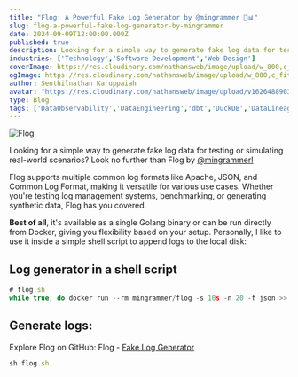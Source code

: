 ```yaml
---
title: "Flog: A Powerful Fake Log Generator by @mingrammer 🚀📊"
slug: flog-a-powerful-fake-log-generator-by-mingrammer
date: 2024-09-09T12:00:00.000Z
published: true
description: Looking for a simple way to generate fake log data for testing or simulating real-world scenarios?. Look no further than Flog by @mingrammer
industries: ['Technology','Software Development','Web Design']
coverImage: https://res.cloudinary.com/nathansweb/image/upload/w_800,c_fit,l_text:Arial_60_bold:Flog:%20A%20Powerful%20Fake%20Log%20Generator%20by%20@mingrammer,g_north_east,x_30,y_40/v1711924071/senthilsweb-scl-card-template_cyxogj.webp
ogImage: https://res.cloudinary.com/nathansweb/image/upload/w_800,c_fit,l_text:Arial_60_bold:Flog:%20A%20Powerful%20Fake%20Log%20Generator%20by%20@mingrammer,g_north_east,x_30,y_40/v1711924071/senthilsweb-scl-card-template_cyxogj.webp
author: Senthilnathan Karuppaiah
avatar: "https://res.cloudinary.com/nathansweb/image/upload/v1626488903/profile/Senthil-profile-picture-01_al07i5.jpg"
type: Blog
tags: ['DataObservability','DataEngineering','dbt','DuckDB','DataLineage','Analytics','DataLake','BusinessMetadataManagement','Vue.js','Nuxt.js','Open Source','Web Development','Low Code Platform']
---
```

![Flog](/i/blog/Flog_A_Powerful_Fake_Log_Generator_banner.png)


Looking for a simple way to generate fake log data for testing or simulating real-world scenarios? Look no further than Flog by <a href="https://github.com/mingrammer/flog" class="dark:text-teal-400 relative transition hover:text-teal-500 dark:hover:text-teal-400">@mingrammer!</a>

Flog supports multiple common log formats like Apache, JSON, and Common Log Format, making it versatile for various use cases. Whether you're testing log management systems, benchmarking, or generating synthetic data, Flog has you covered.

**Best of all**, it's available as a single Golang binary or can be run directly from Docker, giving you flexibility based on your setup. Personally, I like to use it inside a simple shell script to append logs to the local disk:


## Log generator in a shell script

```javascript
# flog.sh
while true; do docker run --rm mingrammer/flog -s 10s -n 20 -f json >> flog.log; sleep 10; done
```

## Generate logs:

Explore Flog on GitHub: Flog - <a href="https://github.com/mingrammer/flog" class="dark:text-teal-400 relative transition hover:text-teal-500 dark:hover:text-teal-400"> Fake Log Generator</a>

```javascript
sh flog.sh
```